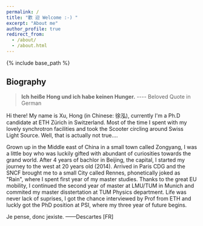 ```yaml
---
permalink: /
title: "歡 迎 Welcome :-) "
excerpt: "About me"
author_profile: true
redirect_from: 
  - /about/
  - /about.html
---
```

<!-- Global site tag (gtag.js) - Google Analytics -->
<script async src="https://www.googletagmanager.com/gtag/js?id=UA-129282360-1"></script>
<script>
  window.dataLayer = window.dataLayer || [];
  function gtag(){dataLayer.push(arguments);}
  gtag('js', new Date());

  gtag('config', 'UA-129282360-1');
</script>

{% include base_path %}


## Biography

>**Ich heiße Hong und ich habe keinen Hunger.** ---- Beloved Quote in German

Hi there! My name is Xu, Hong (in Chinese: 徐泓), currently I'm a Ph.D candidate at ETH Zürich in Switzerland. Most of the time I spent with my lovely synchrotron facilities and took the Scooter circling around Swiss Light Source. Well, that is actually not true....

Grown up in the Middle east of China in a small town called Zongyang, I was a little boy who was luckily gifted with abundant of curiosities towards the grand world. After 4 years of bachlor in Beijing, the capital, I started my journey to the west at 20 years old (2014). Arrived in Paris CDG and the SNCF brought me to a small City called Rennes, phonetically joked as "Rain", where I spent first year of my master studies. Thanks to the great EU mobility, I continued the second year of master at LMU/TUM in Munich and commited my master disstertation at TUM Physics department. Life was never lack of suprises, I got the chance interviewed by Prof from ETH and luckly got the PhD position at PSI, where my three year of future begins. 

Je pense, donc jexiste. ——Descartes [FR]   
